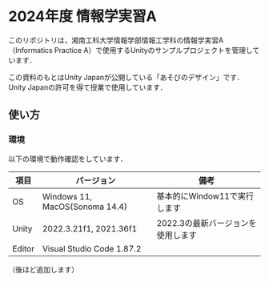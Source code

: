 # 2024年度 情報学実習A
このリポジトリは，湘南工科大学情報学部情報工学科の情報学実習A（Informatics Practice A）で使用するUnityのサンプルプロジェクトを管理しています．

この資料のもとはUnity Japanが公開している「あそびのデザイン」です．Unity Japanの許可を得て授業で使用しています．

## 使い方

### 環境
以下の環境で動作確認をしています．

|  項目  |           バージョン           |                備考                |
| ------ | ------------------------------ | ---------------------------------- |
| OS     | Windows 11, MacOS(Sonoma 14.4) | 基本的にWindow11で実行します       |
| Unity  | 2022.3.21f1, 2021.36f1         | 2022.3の最新バージョンを使用します |
| Editor | Visual Studio Code 1.87.2      |                                    |

（後ほど追加します）